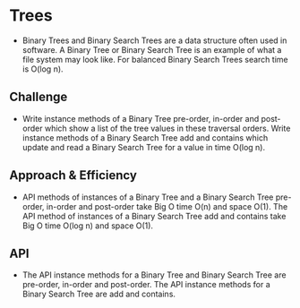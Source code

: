 # Trees

- Binary Trees and Binary Search Trees are a data structure often used in software. A Binary Tree or Binary Search Tree is an example of what a file system may look like. For balanced Binary Search Trees search time is O(log n).

## Challenge

- Write instance methods of a Binary Tree pre-order, in-order and post-order which show a list of the tree values in these traversal orders. Write instance methods of a Binary Search Tree add and contains which update and read a Binary Search Tree for a value in time O(log n).

## Approach & Efficiency

- API methods of instances of a Binary Tree and a Binary Search Tree pre-order, in-order and post-order take Big O time O(n) and space O(1). The API method of instances of a Binary Search Tree add and contains take Big O time O(log n) and space O(1).

## API

- The API instance methods for a Binary Tree and Binary Search Tree are pre-order, in-order and post-order. The API instance methods for a Binary Search Tree are add and contains.
